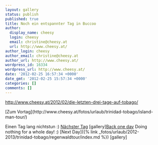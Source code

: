 ```yaml
---
layout: gallery
status: publish
published: true
title: Noch ein entspannter Tag in Buccoo
author:
  display_name: cheesy
  login: cheesy
  email: christine@cheesy.at
  url: http://www.cheesy.at/
author_login: cheesy
author_email: christine@cheesy.at
author_url: http://www.cheesy.at/
wordpress_id: 16334
wordpress_url: http://www.cheesy.at/
date: '2012-02-25 16:57:34 +0000'
date_gmt: '2012-02-25 15:57:34 +0000'
categories: []
comments: []
---
```

http://www.cheesy.at/2012/02/die-letzten-drei-tage-auf-tobago/
<!--:de-->[Zum Vortag](http://www.cheesy.at/fotos/urlaub/trinidad-tobago/island-man-tour/)
Einen Tag lang nichtstun :)
[Nächster Tag](http://www.cheesy.at/fotos/urlaub/trinidad-tobago/regenwaldtour/)
[gallery]<!--:--><!--:en-->[Back one day](http://www.cheesy.aten//fotos/urlaub/trinidad-tobago/island-man-tour/)
Doing nothing for a whole day! :)
[Next Day]({% link _fotos/urlaub/2012-2013/trinidad-tobago/regenwaldtour/index.md %})
[gallery]<!--:-->
